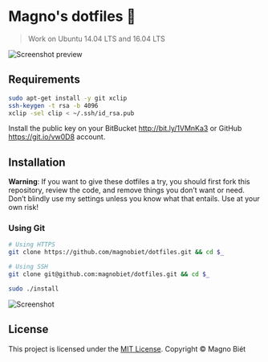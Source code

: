 # Magno's dotfiles 🐧

> Work on Ubuntu 14.04 LTS and 16.04 LTS

![Screenshot preview](preview.png)

## Requirements

```bash
sudo apt-get install -y git xclip
ssh-keygen -t rsa -b 4096
xclip -sel clip < ~/.ssh/id_rsa.pub
```

Install the public key on your BitBucket <http://bit.ly/1VMnKa3> or GitHub <https://git.io/vw0D8> account.

## Installation

**Warning**: If you want to give these dotfiles a try, you should first fork this repository, review the code, and remove things you don’t want or need. Don’t blindly use my settings unless you know what that entails. Use at your own risk!

### Using Git

```bash
# Using HTTPS
git clone https://github.com/magnobiet/dotfiles.git && cd $_

# Using SSH
git clone git@github.com:magnobiet/dotfiles.git && cd $_

sudo ./install
```

![Screenshot](screenshot.png)

## License

This project is licensed under the [MIT License](https://magno.mit-license.org/2016). Copyright © Magno Biét

